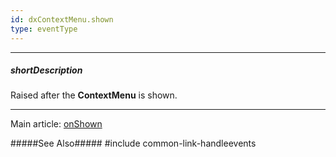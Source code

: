 ```yaml
---
id: dxContextMenu.shown
type: eventType
---
```

---
##### shortDescription
Raised after the **ContextMenu** is shown.

---
Main article: [onShown](/api-reference/10%20UI%20Components/dxContextMenu/1%20Configuration/onShown.md '/Documentation/ApiReference/UI_Components/dxContextMenu/Configuration/#onShown')

#####See Also#####
#include common-link-handleevents